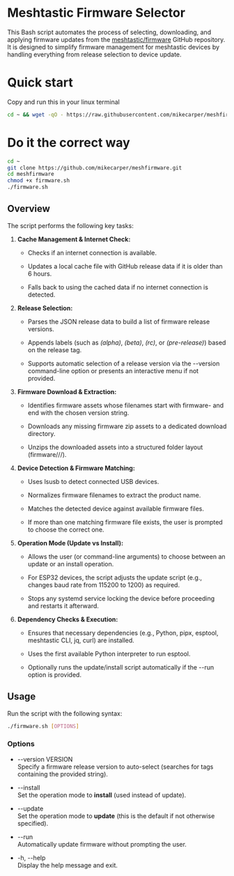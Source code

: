 # Meshtastic Firmware Selector
This Bash script automates the process of selecting, downloading, and applying firmware updates from the [meshtastic/firmware](https://github.com/meshtastic/firmware) GitHub repository. It is designed to simplify firmware management for meshtastic devices by handling everything from release selection to device update.

# Quick start
Copy and run this in your linux terminal 
```bash
cd ~ && wget -qO - https://raw.githubusercontent.com/mikecarper/meshfirmware/refs/heads/main/firmware.sh | bash
```

# Do it the correct way
```bash
cd ~
git clone https://github.com/mikecarper/meshfirmware.git
cd meshfirmware
chmod +x firmware.sh
./firmware.sh
```


Overview
--------

The script performs the following key tasks:

1.  **Cache Management & Internet Check:**
    
    *   Checks if an internet connection is available.
        
    *   Updates a local cache file with GitHub release data if it is older than 6 hours.
        
    *   Falls back to using the cached data if no internet connection is detected.
        
2.  **Release Selection:**
    
    *   Parses the JSON release data to build a list of firmware release versions.
        
    *   Appends labels (such as _(alpha)_, _(beta)_, _(rc)_, or _(pre-release)_) based on the release tag.
        
    *   Supports automatic selection of a release version via the --version command-line option or presents an interactive menu if not provided.
        
3.  **Firmware Download & Extraction:**
    
    *   Identifies firmware assets whose filenames start with firmware- and end with the chosen version string.
        
    *   Downloads any missing firmware zip assets to a dedicated download directory.
        
    *   Unzips the downloaded assets into a structured folder layout (firmware///).
        
4.  **Device Detection & Firmware Matching:**
    
    *   Uses lsusb to detect connected USB devices.
        
    *   Normalizes firmware filenames to extract the product name.
        
    *   Matches the detected device against available firmware files.
        
    *   If more than one matching firmware file exists, the user is prompted to choose the correct one.
        
5.  **Operation Mode (Update vs Install):**
    
    *   Allows the user (or command-line arguments) to choose between an update or an install operation.
        
    *   For ESP32 devices, the script adjusts the update script (e.g., changes baud rate from 115200 to 1200) as required.
        
    *   Stops any systemd service locking the device before proceeding and restarts it afterward.
        
6.  **Dependency Checks & Execution:**
    
    *   Ensures that necessary dependencies (e.g., Python, pipx, esptool, meshtastic CLI, jq, curl) are installed.
        
    *   Uses the first available Python interpreter to run esptool.
        
    *   Optionally runs the update/install script automatically if the --run option is provided.
        

Usage
-----

Run the script with the following syntax:

```bash
./firmware.sh [OPTIONS]   
```

### Options

*   \--version VERSION  
    Specify a firmware release version to auto-select (searches for tags containing the provided string).
    
*   \--install  
    Set the operation mode to **install** (used instead of update).
    
*   \--update  
    Set the operation mode to **update** (this is the default if not otherwise specified).
    
*   \--run  
    Automatically update firmware without prompting the user.
    
*   \-h, --help  
    Display the help message and exit.
    
